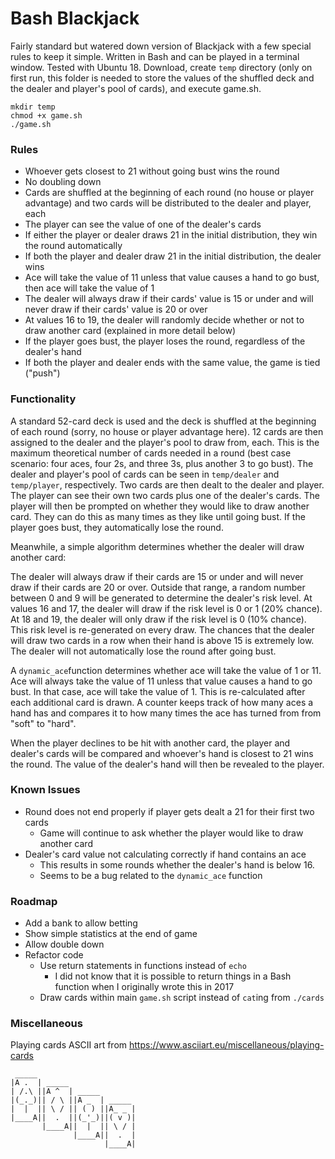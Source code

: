 # Bash Blackjack

Fairly standard but watered down version of Blackjack with a few special rules to keep it simple. Written in Bash and can be played in a terminal window. Tested with Ubuntu 18. Download, create `temp` directory (only on first run, this folder is needed to store the values of the shuffled deck and the dealer and player's pool of cards), and execute game.sh.

```
mkdir temp
chmod +x game.sh
./game.sh
```

### Rules

- Whoever gets closest to 21 without going bust wins the round
- No doubling down
- Cards are shuffled at the beginning of each round (no house or player advantage) and two cards will be distributed to the dealer and player, each
- The player can see the value of one of the dealer's cards
- If either the player or dealer draws 21 in the initial distribution, they win the round automatically
- If both the player and dealer draw 21 in the initial distribution, the dealer wins
- Ace will take the value of 11 unless that value causes a hand to go bust, then ace will take the value of 1
- The dealer will always draw if their cards' value is 15 or under and will never draw if their cards' value is 20 or over
- At values 16 to 19, the dealer will randomly decide whether or not to draw another card (explained in more detail below)
- If the player goes bust, the player loses the round, regardless of the dealer's hand
- If both the player and dealer ends with the same value, the game is tied ("push")

### Functionality

A standard 52-card deck is used and the deck is shuffled at the beginning of each round (sorry, no house or player advantage here). 12 cards are then assigned to the dealer and the player's pool to draw from, each. This is the maximum theoretical number of cards needed in a round (best case scenario: four aces, four 2s, and three 3s, plus another 3 to go bust). The dealer and player's pool of cards can be seen in `temp/dealer` and `temp/player`, respectively. Two cards are then dealt to the dealer and player. The player can see their own two cards plus one of the dealer's cards. The player will then be prompted on whether they would like to draw another card. They can do this as many times as they like until going bust. If the player goes bust, they automatically lose the round.

Meanwhile, a simple algorithm determines whether the dealer will draw another card:

The dealer will always draw if their cards are 15 or under and will never draw if their cards are 20 or over. Outside that range, a random number between 0 and 9 will be generated to determine the dealer's risk level. At values 16 and 17, the dealer will draw if the risk level is 0 or 1 (20% chance). At 18 and 19, the dealer will only draw if the risk level is 0 (10% chance). This risk level is re-generated on every draw. The chances that the dealer will draw two cards in a row when their hand is above 15 is extremely low. The dealer will not automatically lose the round after going bust.

A `dynamic_ace`function determines whether ace will take the value of 1 or 11. Ace will always take the value of 11 unless that value causes a hand to go bust. In that case, ace will take the value of 1. This is re-calculated after each additional card is drawn. A counter keeps track of how many aces a hand has and compares it to how many times the ace has turned from from "soft" to "hard". 

When the player declines to be hit with another card, the player and dealer's cards will be compared and whoever's hand is closest to 21 wins the round. The value of the dealer's hand will then be revealed to the player.

### Known Issues

- Round does not end properly if player gets dealt a 21 for their first two cards
	- Game will continue to ask whether the player would like to draw another card
- Dealer's card value not calculating correctly if hand contains an ace
	- This results in some rounds whether the dealer's hand is below 16. 
	- Seems to be a bug related to the `dynamic_ace` function

### Roadmap

- Add a bank to allow betting
- Show simple statistics at the end of game
- Allow double down
- Refactor code
	- Use return statements in functions instead of `echo`
		- I did not know that it is possible to return things in a Bash function when I originally wrote this in 2017
	- Draw cards within main `game.sh` script instead of `cat`ing from `./cards`

### Miscellaneous

Playing cards ASCII art from https://www.asciiart.eu/miscellaneous/playing-cards

```
 _____
|A .  | _____
| /.\ ||A ^  | _____
|(_._)|| / \ ||A _  | _____
|  |  || \ / || ( ) ||A_ _ |
|____A||  .  ||(_'_)||( v )|
       |____A||  |  || \ / |
              |____A||  .  |
                     |____A|
```
